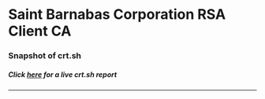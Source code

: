 # Saint Barnabas Corporation RSA Client CA
### Snapshot of crt.sh
##### Click [here](https://crt.sh/?q=7DA07529E65D4A2B76097A8EBAE51ACC36EC58A94CD4E918675D0174187CC46F) for a live crt.sh report

---
